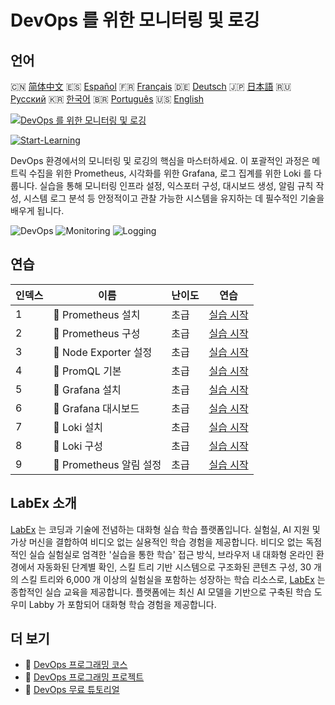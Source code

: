 # DevOps 를 위한 모니터링 및 로깅

## 언어

🇨🇳 [简体中文](README_zh.md) 🇪🇸 [Español](README_es.md) 🇫🇷 [Français](README_fr.md) 🇩🇪 [Deutsch](README_de.md) 🇯🇵 [日本語](README_ja.md) 🇷🇺 [Русский](README_ru.md) 🇰🇷 [한국어](README_ko.md) 🇧🇷 [Português](README_pt.md) 🇺🇸 [English](README.md) 

[![DevOps 를 위한 모니터링 및 로깅](https://cover-creator.labex.io/monitoring-and-logging-for-devops.png?lang=ko)](https://labex.io/ko/courses/monitoring-and-logging-for-devops)

[![Start-Learning](https://img.shields.io/badge/Start-Learning-whitesmoke?style=for-the-badge)](https://labex.io/ko/courses/monitoring-and-logging-for-devops)

DevOps 환경에서의 모니터링 및 로깅의 핵심을 마스터하세요. 이 포괄적인 과정은 메트릭 수집을 위한 Prometheus, 시각화를 위한 Grafana, 로그 집계를 위한 Loki 를 다룹니다. 실습을 통해 모니터링 인프라 설정, 익스포터 구성, 대시보드 생성, 알림 규칙 작성, 시스템 로그 분석 등 안정적이고 관찰 가능한 시스템을 유지하는 데 필수적인 기술을 배우게 됩니다.

![DevOps](https://img.shields.io/badge/DevOps-whitesmoke?style=for-the-badge&logo=devops)
![Monitoring](https://img.shields.io/badge/Monitoring-whitesmoke?style=for-the-badge&logo=monitoring)
![Logging](https://img.shields.io/badge/Logging-whitesmoke?style=for-the-badge&logo=logging)


## 연습

|   인덱스 | 이름                     | 난이도   | 연습                                                                                                                                             |
|----------|--------------------------|----------|--------------------------------------------------------------------------------------------------------------------------------------------------|
|        1 | 🧩  Prometheus 설치      | 초급     | <a target='_blank' href='https://labex.io/ko/labs/docker-prometheus-installation-601811?course=monitoring-and-logging-for-devops'>실습 시작</a>  |
|        2 | 🧩  Prometheus 구성      | 초급     | <a target='_blank' href='https://labex.io/ko/labs/docker-prometheus-configuration-601818?course=monitoring-and-logging-for-devops'>실습 시작</a> |
|        3 | 🧩  Node Exporter 설정   | 초급     | <a target='_blank' href='https://labex.io/ko/labs/docker-node-exporter-setup-601825?course=monitoring-and-logging-for-devops'>실습 시작</a>      |
|        4 | 🧩  PromQL 기본          | 초급     | <a target='_blank' href='https://labex.io/ko/labs/docker-promql-basics-601827?course=monitoring-and-logging-for-devops'>실습 시작</a>            |
|        5 | 🧩  Grafana 설치         | 초급     | <a target='_blank' href='https://labex.io/ko/labs/docker-grafana-installation-601822?course=monitoring-and-logging-for-devops'>실습 시작</a>     |
|        6 | 🧩  Grafana 대시보드     | 초급     | <a target='_blank' href='https://labex.io/ko/labs/docker-grafana-dashboards-601821?course=monitoring-and-logging-for-devops'>실습 시작</a>       |
|        7 | 🧩  Loki 설치            | 초급     | <a target='_blank' href='https://labex.io/ko/labs/docker-loki-installation-601824?course=monitoring-and-logging-for-devops'>실습 시작</a>        |
|        8 | 🧩  Loki 구성            | 초급     | <a target='_blank' href='https://labex.io/ko/labs/docker-loki-configuration-601823?course=monitoring-and-logging-for-devops'>실습 시작</a>       |
|        9 | 🧩  Prometheus 알림 설정 | 초급     | <a target='_blank' href='https://labex.io/ko/labs/docker-prometheus-alerts-601826?course=monitoring-and-logging-for-devops'>실습 시작</a>        |

## LabEx 소개

[LabEx](https://labex.io) 는 코딩과 기술에 전념하는 대화형 실습 학습 플랫폼입니다. 실험실, AI 지원 및 가상 머신을 결합하여 비디오 없는 실용적인 학습 경험을 제공합니다. 비디오 없는 독점적인 실습 실험실로 엄격한 '실습을 통한 학습' 접근 방식, 브라우저 내 대화형 온라인 환경에서 자동화된 단계별 확인, 스킬 트리 기반 시스템으로 구조화된 콘텐츠 구성, 30 개의 스킬 트리와 6,000 개 이상의 실험실을 포함하는 성장하는 학습 리소스로, [LabEx](https://labex.io) 는 종합적인 실습 교육을 제공합니다. 플랫폼에는 최신 AI 모델을 기반으로 구축된 학습 도우미 Labby 가 포함되어 대화형 학습 경험을 제공합니다.

## 더 보기

- 🔗 [DevOps 프로그래밍 코스](https://github.com/labex-labs/awesome-programming-courses)
- 🔗 [DevOps 프로그래밍 프로젝트](https://github.com/labex-labs/awesome-programming-projects)
- 🔗 [DevOps 무료 튜토리얼](https://github.com/labex-labs/devops-free-tutorials)

